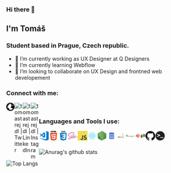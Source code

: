 ### Hi there 👋

## I'm Tomáš
### Student based in Prague, Czech republic.

- 🔭 I’m currently working as UX Designer at Q Designers
- 🌱 I’m currently learning Webflow
- 👯 I’m looking to collaborate on UX Design and frontned web developement

### Connect with me:

[<img align="left" alt="tomastrejdl.tech" width="22px" src="https://raw.githubusercontent.com/iconic/open-iconic/master/svg/globe.svg" />][website]
[<img align="left" alt="tomastrejdl | Twitter" width="22px" src="https://cdn.jsdelivr.net/npm/simple-icons@v3/icons/twitter.svg" />][twitter]
[<img align="left" alt="tomastrejdl | LinkedIn" width="22px" src="https://cdn.jsdelivr.net/npm/simple-icons@v3/icons/linkedin.svg" />][linkedin]
[<img align="left" alt="tomastrejdl | Instagram" width="22px" src="https://cdn.jsdelivr.net/npm/simple-icons@v3/icons/instagram.svg" />][instagram]

<br />

### Languages and Tools I use:

<img align="left" alt="Visual Studio Code" width="26px" src="https://raw.githubusercontent.com/github/explore/80688e429a7d4ef2fca1e82350fe8e3517d3494d/topics/visual-studio-code/visual-studio-code.png" />
<img align="left" alt="HTML5" width="26px" src="https://raw.githubusercontent.com/github/explore/80688e429a7d4ef2fca1e82350fe8e3517d3494d/topics/html/html.png" />
<img align="left" alt="CSS3" width="26px" src="https://raw.githubusercontent.com/github/explore/80688e429a7d4ef2fca1e82350fe8e3517d3494d/topics/css/css.png" />
<img align="left" alt="Sass" width="26px" src="https://raw.githubusercontent.com/github/explore/80688e429a7d4ef2fca1e82350fe8e3517d3494d/topics/sass/sass.png" />
<img align="left" alt="JavaScript" width="26px" src="https://raw.githubusercontent.com/github/explore/80688e429a7d4ef2fca1e82350fe8e3517d3494d/topics/javascript/javascript.png" />
<img align="left" alt="React" width="26px" src="https://raw.githubusercontent.com/github/explore/80688e429a7d4ef2fca1e82350fe8e3517d3494d/topics/react/react.png" />
<img align="left" alt="Node.js" width="26px" src="https://raw.githubusercontent.com/github/explore/80688e429a7d4ef2fca1e82350fe8e3517d3494d/topics/nodejs/nodejs.png" />
<img align="left" alt="SQL" width="26px" src="https://raw.githubusercontent.com/github/explore/80688e429a7d4ef2fca1e82350fe8e3517d3494d/topics/sql/sql.png" />
<img align="left" alt="MySQL" width="26px" src="https://raw.githubusercontent.com/github/explore/80688e429a7d4ef2fca1e82350fe8e3517d3494d/topics/mysql/mysql.png" />
<img align="left" alt="MongoDB" width="26px" src="https://raw.githubusercontent.com/github/explore/80688e429a7d4ef2fca1e82350fe8e3517d3494d/topics/mongodb/mongodb.png" />
<img align="left" alt="Git" width="26px" src="https://raw.githubusercontent.com/github/explore/80688e429a7d4ef2fca1e82350fe8e3517d3494d/topics/git/git.png" />
<img align="left" alt="GitHub" width="26px" src="https://raw.githubusercontent.com/github/explore/78df643247d429f6cc873026c0622819ad797942/topics/github/github.png" />
<img align="left" alt="HTML5" width="26px" src="https://raw.githubusercontent.com/github/explore/80688e429a7d4ef2fca1e82350fe8e3517d3494d/topics/terminal/terminal.png" />

<br />
<br />

![Anurag's github stats](https://github-readme-stats.vercel.app/api?username=tomastrejdl&count_private=true&show_icons=true&hide_border=true)

![Top Langs](https://github-readme-stats.vercel.app/api/top-langs/?username=tomastrejdl&layout=compact&hide_border=true)

[website]: https://tomastrejdl.tech
[twitter]: https://twitter.com/tomastrejdl
[instagram]: https://instagram.com/tomastrejdl
[linkedin]: https://linkedin.com/in/tomastrejdl
